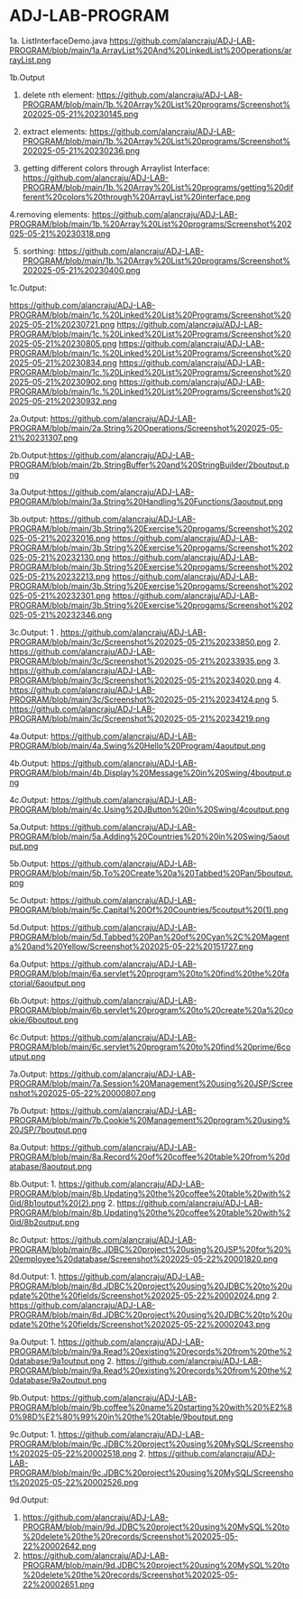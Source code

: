 # ADJ-LAB-PROGRAM

1a. ListInterfaceDemo.java
https://github.com/alancraju/ADJ-LAB-PROGRAM/blob/main/1a.ArrayList%20And%20LinkedList%20Operations/arrayList.png

1b.Output

  1. delete nth element:
    https://github.com/alancraju/ADJ-LAB-PROGRAM/blob/main/1b.%20Array%20List%20programs/Screenshot%202025-05-21%20230145.png
  
  2. extract elements:
    https://github.com/alancraju/ADJ-LAB-PROGRAM/blob/main/1b.%20Array%20List%20programs/Screenshot%202025-05-21%20230236.png
  
  3. getting different colors through Arraylist Interface:
    https://github.com/alancraju/ADJ-LAB-PROGRAM/blob/main/1b.%20Array%20List%20programs/getting%20different%20colors%20through%20ArrayList%20interface.png
  
  4.removing elements:
  https://github.com/alancraju/ADJ-LAB-PROGRAM/blob/main/1b.%20Array%20List%20programs/Screenshot%202025-05-21%20230318.png
  
  5. sorthing:
     https://github.com/alancraju/ADJ-LAB-PROGRAM/blob/main/1b.%20Array%20List%20programs/Screenshot%202025-05-21%20230400.png
  
1c.Output:

   https://github.com/alancraju/ADJ-LAB-PROGRAM/blob/main/1c.%20Linked%20List%20Programs/Screenshot%202025-05-21%20230721.png
  https://github.com/alancraju/ADJ-LAB-PROGRAM/blob/main/1c.%20Linked%20List%20Programs/Screenshot%202025-05-21%20230805.png
   https://github.com/alancraju/ADJ-LAB-PROGRAM/blob/main/1c.%20Linked%20List%20Programs/Screenshot%202025-05-21%20230834.png
   https://github.com/alancraju/ADJ-LAB-PROGRAM/blob/main/1c.%20Linked%20List%20Programs/Screenshot%202025-05-21%20230902.png
   https://github.com/alancraju/ADJ-LAB-PROGRAM/blob/main/1c.%20Linked%20List%20Programs/Screenshot%202025-05-21%20230932.png
   
2a.Output: https://github.com/alancraju/ADJ-LAB-PROGRAM/blob/main/2a.String%20Operations/Screenshot%202025-05-21%20231307.png

2b.Output:https://github.com/alancraju/ADJ-LAB-PROGRAM/blob/main/2b.StringBuffer%20and%20StringBuilder/2boutput.png

3a.Output:https://github.com/alancraju/ADJ-LAB-PROGRAM/blob/main/3a.String%20Handling%20Functions/3aoutput.png

3b.output:
   https://github.com/alancraju/ADJ-LAB-PROGRAM/blob/main/3b.String%20Exercise%20progams/Screenshot%202025-05-21%20232016.png
   https://github.com/alancraju/ADJ-LAB-PROGRAM/blob/main/3b.String%20Exercise%20progams/Screenshot%202025-05-21%20232130.png
   https://github.com/alancraju/ADJ-LAB-PROGRAM/blob/main/3b.String%20Exercise%20progams/Screenshot%202025-05-21%20232213.png
   https://github.com/alancraju/ADJ-LAB-PROGRAM/blob/main/3b.String%20Exercise%20progams/Screenshot%202025-05-21%20232301.png
   https://github.com/alancraju/ADJ-LAB-PROGRAM/blob/main/3b.String%20Exercise%20progams/Screenshot%202025-05-21%20232346.png

3c.Output:
  1 .  https://github.com/alancraju/ADJ-LAB-PROGRAM/blob/main/3c/Screenshot%202025-05-21%20233850.png
  2.  https://github.com/alancraju/ADJ-LAB-PROGRAM/blob/main/3c/Screenshot%202025-05-21%20233935.png
  3.  https://github.com/alancraju/ADJ-LAB-PROGRAM/blob/main/3c/Screenshot%202025-05-21%20234020.png
  4.  https://github.com/alancraju/ADJ-LAB-PROGRAM/blob/main/3c/Screenshot%202025-05-21%20234124.png
  5.  https://github.com/alancraju/ADJ-LAB-PROGRAM/blob/main/3c/Screenshot%202025-05-21%20234219.png
  
4a.Output: https://github.com/alancraju/ADJ-LAB-PROGRAM/blob/main/4a.Swing%20Hello%20Program/4aoutput.png

4b.Output: https://github.com/alancraju/ADJ-LAB-PROGRAM/blob/main/4b.Display%20Message%20in%20Swing/4boutput.png

4c.Output: https://github.com/alancraju/ADJ-LAB-PROGRAM/blob/main/4c.Using%20JButton%20in%20Swing/4coutput.png

5a.Output: https://github.com/alancraju/ADJ-LAB-PROGRAM/blob/main/5a.Adding%20Countries%20%20in%20Swing/5aoutput.png

5b.Output: https://github.com/alancraju/ADJ-LAB-PROGRAM/blob/main/5b.To%20Create%20a%20Tabbed%20Pan/5boutput.png

5c.Output: https://github.com/alancraju/ADJ-LAB-PROGRAM/blob/main/5c.Capital%20Of%20Countries/5coutput%20(1).png

5d.Output: https://github.com/alancraju/ADJ-LAB-PROGRAM/blob/main/5d.Tabbed%20Pan%20of%20Cyan%2C%20Magenta%20and%20Yellow/Screenshot%202025-05-22%20151727.png

6a.Output: https://github.com/alancraju/ADJ-LAB-PROGRAM/blob/main/6a.servlet%20program%20to%20find%20the%20factorial/6aoutput.png

6b.Output: https://github.com/alancraju/ADJ-LAB-PROGRAM/blob/main/6b.servlet%20program%20to%20create%20a%20cookie/6boutput.png

6c.Output: https://github.com/alancraju/ADJ-LAB-PROGRAM/blob/main/6c.servlet%20program%20to%20find%20prime/6coutput.png

7a.Output: https://github.com/alancraju/ADJ-LAB-PROGRAM/blob/main/7a.Session%20Management%20using%20JSP/Screenshot%202025-05-22%20000807.png

7b.Output: https://github.com/alancraju/ADJ-LAB-PROGRAM/blob/main/7b.Cookie%20Management%20program%20using%20JSP/7boutput.png

8a.Output: https://github.com/alancraju/ADJ-LAB-PROGRAM/blob/main/8a.Record%20of%20coffee%20table%20from%20database/8aoutput.png

8b.Output: 
    1. https://github.com/alancraju/ADJ-LAB-PROGRAM/blob/main/8b.Updating%20the%20coffee%20table%20with%20id/8b1output%20(2).png
    2. https://github.com/alancraju/ADJ-LAB-PROGRAM/blob/main/8b.Updating%20the%20coffee%20table%20with%20id/8b2output.png
    
8c.Output: 
     https://github.com/alancraju/ADJ-LAB-PROGRAM/blob/main/8c.JDBC%20project%20using%20JSP%20for%20%20employee%20database/Screenshot%202025-05-22%20001820.png

8d.Output:
    1. https://github.com/alancraju/ADJ-LAB-PROGRAM/blob/main/8d.JDBC%20project%20using%20JDBC%20to%20update%20the%20fields/Screenshot%202025-05-22%20002024.png
    2. https://github.com/alancraju/ADJ-LAB-PROGRAM/blob/main/8d.JDBC%20project%20using%20JDBC%20to%20update%20the%20fields/Screenshot%202025-05-22%20002043.png

9a.Output:
     1. https://github.com/alancraju/ADJ-LAB-PROGRAM/blob/main/9a.Read%20existing%20records%20from%20the%20database/9a1output.png
     2. https://github.com/alancraju/ADJ-LAB-PROGRAM/blob/main/9a.Read%20existing%20records%20from%20the%20database/9a2output.png

9b.Output: https://github.com/alancraju/ADJ-LAB-PROGRAM/blob/main/9b.coffee%20name%20starting%20with%20%E2%80%98D%E2%80%99%20in%20the%20table/9boutput.png

9c.Output: 
    1. https://github.com/alancraju/ADJ-LAB-PROGRAM/blob/main/9c.JDBC%20project%20using%20MySQL/Screenshot%202025-05-22%20002518.png
    2. https://github.com/alancraju/ADJ-LAB-PROGRAM/blob/main/9c.JDBC%20project%20using%20MySQL/Screenshot%202025-05-22%20002526.png

9d.Output: 
   1. https://github.com/alancraju/ADJ-LAB-PROGRAM/blob/main/9d.JDBC%20project%20using%20MySQL%20to%20delete%20the%20records/Screenshot%202025-05-22%20002642.png
   2. https://github.com/alancraju/ADJ-LAB-PROGRAM/blob/main/9d.JDBC%20project%20using%20MySQL%20to%20delete%20the%20records/Screenshot%202025-05-22%20002651.png
      
     
  
  
